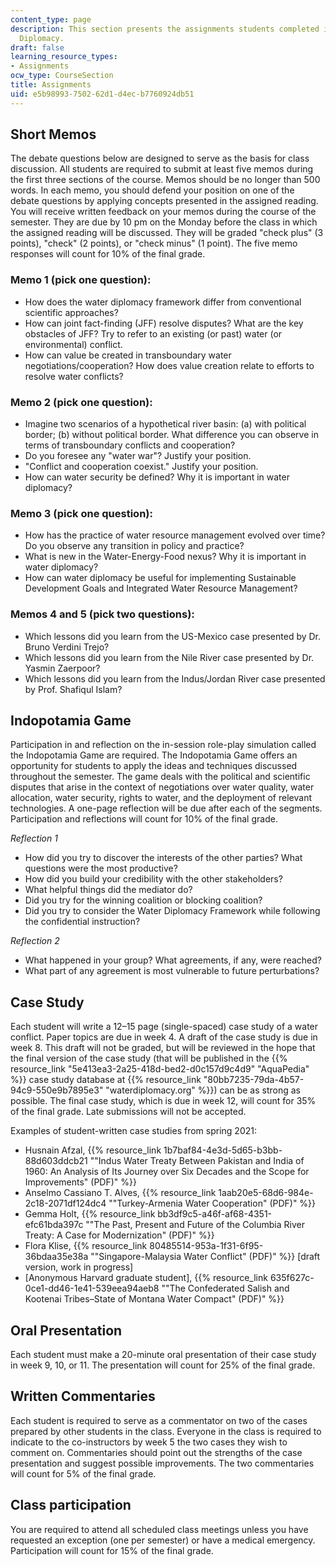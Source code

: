 ```yaml
---
content_type: page
description: This section presents the assignments students completed in 11.382 Water
  Diplomacy.
draft: false
learning_resource_types:
- Assignments
ocw_type: CourseSection
title: Assignments
uid: e5b98993-7502-62d1-d4ec-b7760924db51
---
```

Short Memos
-----------

The debate questions below are designed to serve as the basis for class discussion. All students are required to submit at least five memos during the first three sections of the course. Memos should be no longer than 500 words. In each memo, you should defend your position on one of the debate questions by applying concepts presented in the assigned reading. You will receive written feedback on your memos during the course of the semester. They are due by 10 pm on the Monday before the class in which the assigned reading will be discussed. They will be graded "check plus" (3 points), "check" (2 points), or "check minus" (1 point). The five memo responses will count for 10% of the final grade.

### Memo 1 (pick one question):

*   How does the water diplomacy framework differ from conventional scientific approaches?
*   How can joint fact-finding (JFF) resolve disputes? What are the key obstacles of JFF? Try to refer to an existing (or past) water (or environmental) conflict.
*   How can value be created in transboundary water negotiations/cooperation? How does value creation relate to efforts to resolve water conflicts?

### Memo 2 (pick one question):

*   Imagine two scenarios of a hypothetical river basin: (a) with political border; (b) without political border. What difference you can observe in terms of transboundary conflicts and cooperation?
*   Do you foresee any "water war"? Justify your position.
*   "Conflict and cooperation coexist." Justify your position.
*   How can water security be defined? Why it is important in water diplomacy?

### Memo 3 (pick one question):

*   How has the practice of water resource management evolved over time? Do you observe any transition in policy and practice?
*   What is new in the Water-Energy-Food nexus? Why it is important in water diplomacy?
*   How can water diplomacy be useful for implementing Sustainable Development Goals and Integrated Water Resource Management?

### Memos 4 and 5 (pick two questions):

*   Which lessons did you learn from the US-Mexico case presented by Dr. Bruno Verdini Trejo?
*   Which lessons did you learn from the Nile River case presented by Dr. Yasmin Zaerpoor?
*   Which lessons did you learn from the Indus/Jordan River case presented by Prof. Shafiqul Islam?

Indopotamia Game
----------------

Participation in and reflection on the in-session role-play simulation called the Indopotamia Game are required. The Indopotamia Game offers an opportunity for students to apply the ideas and techniques discussed throughout the semester. The game deals with the political and scientific disputes that arise in the context of negotiations over water quality, water allocation, water security, rights to water, and the deployment of relevant technologies. A one-page reflection will be due after each of the segments. Participation and reflections will count for 10% of the final grade.

_Reflection 1_

*   How did you try to discover the interests of the other parties? What questions were the most productive?
*   How did you build your credibility with the other stakeholders?
*   What helpful things did the mediator do?
*   Did you try for the winning coalition or blocking coalition?
*   Did you try to consider the Water Diplomacy Framework while following the confidential instruction?

_Reflection 2_

*   What happened in your group? What agreements, if any, were reached?
*   What part of any agreement is most vulnerable to future perturbations?

Case Study
----------

Each student will write a 12–15 page (single-spaced) case study of a water conflict. Paper topics are due in week 4. A draft of the case study is due in week 8. This draft will not be graded, but will be reviewed in the hope that the final version of the case study (that will be published in the {{% resource_link "5e413ea3-2a25-418d-bed2-d0c157d9c4d9" "AquaPedia" %}} case study database at {{% resource_link "80bb7235-79da-4b57-94c9-550e9b7895e3" "waterdiplomacy.org" %}}) can be as strong as possible. The final case study, which is due in week 12, will count for 35% of the final grade. Late submissions will not be accepted.

Examples of student-written case studies from spring 2021:

*   Husnain Afzal, {{% resource_link 1b7baf84-4e3d-5d65-b3bb-88d603ddcb21 "\"Indus Water Treaty Between Pakistan and India of 1960: An Analysis of Its Journey over Six Decades and the Scope for Improvements\" (PDF)" %}}
*   Anselmo Cassiano T. Alves, {{% resource_link 1aab20e5-68d6-984e-2c18-2071df124dc4 "\"Turkey-Armenia Water Cooperation\" (PDF)" %}}
*   Gemma Holt, {{% resource_link bb3df9c5-a46f-af68-4351-efc61bda397c "\"The Past, Present and Future of the Columbia River Treaty: A Case for Modernization\" (PDF)" %}}
*   Flora Klise, {{% resource_link 80485514-953a-1f31-6f95-36bdaa35e38a "\"Singapore-Malaysia Water Conflict\" (PDF)" %}} \[draft version, work in progress\]
*   \[Anonymous Harvard graduate student\], {{% resource_link 635f627c-0ce1-dd46-1e41-539eea94aeb8 "\"The Confederated Salish and Kootenai Tribes–State of Montana Water Compact\" (PDF)" %}}

Oral Presentation
-----------------

Each student must make a 20-minute oral presentation of their case study in week 9, 10, or 11. The presentation will count for 25% of the final grade.

Written Commentaries
--------------------

Each student is required to serve as a commentator on two of the cases prepared by other students in the class. Everyone in the class is required to indicate to the co-instructors by week 5 the two cases they wish to comment on. Commentaries should point out the strengths of the case presentation and suggest possible improvements. The two commentaries will count for 5% of the final grade.

Class participation
-------------------

You are required to attend all scheduled class meetings unless you have requested an exception (one per semester) or have a medical emergency. Participation will count for 15% of the final grade.